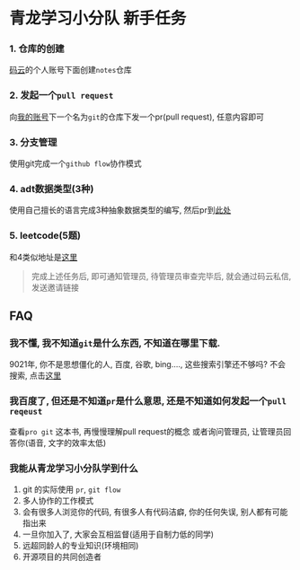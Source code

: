 # 青龙学习小分队 新手任务

### 1. 仓库的创建

[码云](https://gitee.com)的个人账号下面创建`notes`仓库

### 2. 发起一个`pull request`

向[我的账号](https://gitee.com/buglan/projects)下一个名为`git`的仓库下发一个pr(pull request), 任意内容即可

### 3. 分支管理

使用git完成一个`github flow`协作模式

### 4. adt数据类型(3种)

使用自己擅长的语言完成3种抽象数据类型的编写, 然后pr到[此处](https://gitee.com/qinglong_learning_team/adt)

### 5. leetcode(5题)

和4类似地址是[这里](https://gitee.com/qinglong_learning_team/leetcode)


> 完成上述任务后, 即可通知管理员, 待管理员审查完毕后, 就会通过码云私信, 发送邀请链接

## FAQ

### 我不懂, 我不知道`git`是什么东西, 不知道在哪里下载.
9021年, 你不是思想僵化的人, 百度, 谷歌, bing...., 这些搜索引擎还不够吗?
不会搜索, 点击[这里](http://lmgtfy.com/?q=git)

### 我百度了, 但还是不知道`pr`是什么意思, 还是不知道如何发起一个`pull reqeust`
查看`pro git` 这本书, 再慢慢理解pull request的概念
或者询问管理员, 让管理员回答你(语音, 文字的效率太低)

### 我能从青龙学习小分队学到什么

1. git 的实际使用 `pr`, `git flow`
2. 多人协作的工作模式
3. 会有很多人浏览你的代码, 有很多人有代码洁癖, 你的任何失误, 别人都有可能指出来
4. 一旦你加入了, 大家会互相监督(适用于自制力低的同学)
5. 远超同龄人的专业知识(环境相同)
6. 开源项目的共同创造者
